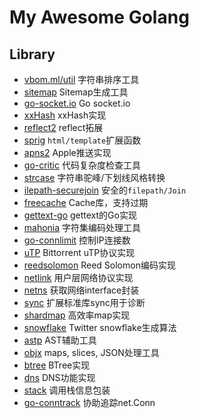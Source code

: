 # My Awesome Golang

## Library

 * [vbom.ml/util](https://pkg.go.dev/vbom.ml/util?tab=doc) 字符串排序工具
 * [sitemap](https://github.com/kataras/sitemap) Sitemap生成工具
 * [go-socket.io](https://github.com/googollee/go-socket.io) Go socket.io
 * [xxHash](https://github.com/cespare/xxhash) xxHash实现
 * [reflect2](github.com/modern-go/reflect2) reflect拓展
 * [sprig](https://pkg.go.dev/github.com/Masterminds/sprig/v3?tab=doc) `html/template`扩展函数
 * [apns2](https://github.com/sideshow/apns2) Apple推送实现
 * [go-critic](https://github.com/go-critic/go-critic) 代码复杂度检查工具
 * [strcase](https://github.com/iancoleman/strcase) 字符串驼峰/下划线风格转换
 * [ilepath-securejoin](https://github.com/cyphar/filepath-securejoin) 安全的`filepath/Join`
 * [freecache](https://github.com/coocood/freecache) Cache库，支持过期
 * [gettext-go](https://github.com/chai2010/gettext-go) gettext的Go实现
 * [mahonia](github.com/axgle/mahonia) 字符集编码处理工具
 * [go-connlimit](https://github.com/hashicorp/go-connlimit) 控制IP连接数
 * [uTP](https://github.com/anacrolix/utp) Bittorrent uTP协议实现
 * [reedsolomon](https://github.com/klauspost/reedsolomon) Reed Solomon编码实现
 * [netlink](https://github.com/vishvananda/netlink) 用户层网络协议实现
 * [netns](https://github.com/vishvananda/netns) 获取网络interface封装
 * [sync](github.com/anacrolix/sync) 扩展标准库sync用于诊断
 * [shardmap](https://github.com/tidwall/shardmap) 高效率map实现
 * [snowflake](https://github.com/bwmarrin/snowflake) Twitter snowflake生成算法
 * [astp](https://pkg.go.dev/github.com/go-toolsmith/astp?tab=doc) AST辅助工具
 * [objx](https://github.com/stretchr/objx) maps, slices, JSON处理工具
 * [btree](https://github.com/google/btree) BTree实现
 * [dns](https://github.com/miekg/dns) DNS功能实现
 * [stack](https://github.com/go-stack/stack) 调用栈信息包装
 * [go-conntrack](https://github.com/mwitkow/go-conntrack) 协助追踪net.Conn
